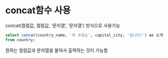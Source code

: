 # concat함수 사용

concat\(컬럼값, 컬럼값, ‘문자열’, ’문자열’\) 방식으로 사용가능

```sql
select concat(country_name, '의 수도는', capital_city, '입니다!') as 소개
from country;
```

원하는 컬럼값과 문자열을 붙혀서 출력하는 것이 가능함

